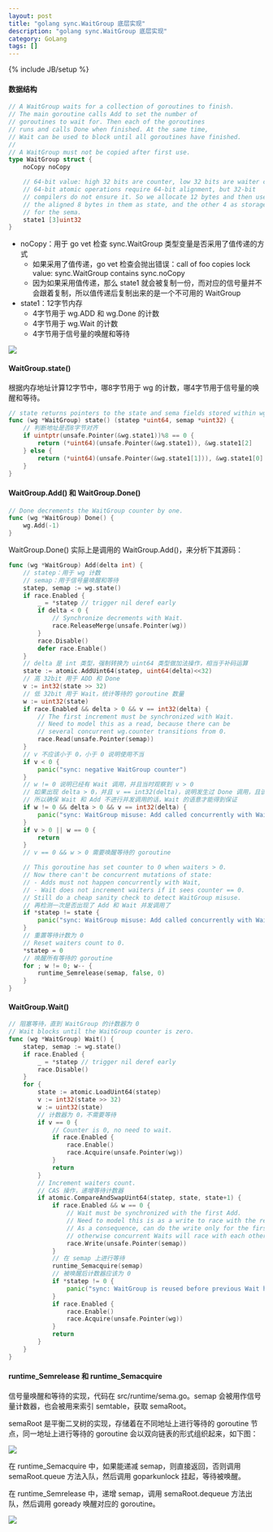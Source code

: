 ```yaml
---
layout: post
title: "golang sync.WaitGroup 底层实现"
description: "golang sync.WaitGroup 底层实现"
category: GoLang
tags: []
---
```

{% include JB/setup %}

#### 数据结构

```go
// A WaitGroup waits for a collection of goroutines to finish.
// The main goroutine calls Add to set the number of
// goroutines to wait for. Then each of the goroutines
// runs and calls Done when finished. At the same time,
// Wait can be used to block until all goroutines have finished.
//
// A WaitGroup must not be copied after first use.
type WaitGroup struct {
    noCopy noCopy

    // 64-bit value: high 32 bits are counter, low 32 bits are waiter count.
    // 64-bit atomic operations require 64-bit alignment, but 32-bit
    // compilers do not ensure it. So we allocate 12 bytes and then use
    // the aligned 8 bytes in them as state, and the other 4 as storage
    // for the sema.
    state1 [3]uint32
}
```

* noCopy：用于 go vet 检查 sync.WaitGroup 类型变量是否采用了值传递的方式
    * 如果采用了值传递，go vet 检查会抛出错误：call of foo copies lock value: sync.WaitGroup contains sync.noCopy
    * 因为如果采用值传递，那么 state1 就会被复制一份，而对应的信号量并不会跟着复制，所以值传递后复制出来的是一个不可用的 WaitGroup
* state1：12字节内存
    * 4字节用于 wg.ADD 和 wg.Done 的计数
    * 4字节用于 wg.Wait 的计数
    * 4字节用于信号量的唤醒和等待

![](/assets/img/golang-sync-waitgroup.png)

<!--more-->

#### WaitGroup.state()

根据内存地址计算12字节中，哪8字节用于 wg 的计数，哪4字节用于信号量的唤醒和等待。

```go
// state returns pointers to the state and sema fields stored within wg.state1.
func (wg *WaitGroup) state() (statep *uint64, semap *uint32) {
    // 判断地址是否8字节对齐
    if uintptr(unsafe.Pointer(&wg.state1))%8 == 0 {
        return (*uint64)(unsafe.Pointer(&wg.state1)), &wg.state1[2]
    } else {
        return (*uint64)(unsafe.Pointer(&wg.state1[1])), &wg.state1[0]
    }
}
```

#### WaitGroup.Add() 和 WaitGroup.Done()

```go
// Done decrements the WaitGroup counter by one.
func (wg *WaitGroup) Done() {
    wg.Add(-1)
}
```

WaitGroup.Done() 实际上是调用的 WaitGroup.Add()，来分析下其源码：

```go
func (wg *WaitGroup) Add(delta int) {
    // statep：用于 wg 计数
    // semap：用于信号量唤醒和等待
    statep, semap := wg.state()
    if race.Enabled {
        _ = *statep // trigger nil deref early
        if delta < 0 {
            // Synchronize decrements with Wait.
            race.ReleaseMerge(unsafe.Pointer(wg))
        }
        race.Disable()
        defer race.Enable()
    }
    // delta 是 int 类型，强制转换为 uint64 类型做加法操作，相当于补码运算
    state := atomic.AddUint64(statep, uint64(delta)<<32)
    // 高 32bit 用于 ADD 和 Done
    v := int32(state >> 32)
    // 低 32bit 用于 Wait，统计等待的 goroutine 数量
    w := uint32(state)
    if race.Enabled && delta > 0 && v == int32(delta) {
        // The first increment must be synchronized with Wait.
        // Need to model this as a read, because there can be
        // several concurrent wg.counter transitions from 0.
        race.Read(unsafe.Pointer(semap))
    }
    // v 不应该小于 0，小于 0 说明使用不当
    if v < 0 {
        panic("sync: negative WaitGroup counter")
    }
    // w != 0 说明已经有 Wait 调用，并且当时观察到 v > 0
    // 如果出现 delta > 0，并且 v == int32(delta)，说明发生过 Done 调用，且该 Done 调用观察到 v == 0，会唤醒所有等待的 goroutine，然而实际上 v > 0，这与 WaitGroup 要实现的功能相悖。
    // 所以确保 Wait 和 Add 不进行并发调用的话，Wait 的语意才能得到保证
    if w != 0 && delta > 0 && v == int32(delta) {
        panic("sync: WaitGroup misuse: Add called concurrently with Wait")
    }
    if v > 0 || w == 0 {
        return
    }
    // v == 0 && w > 0 需要唤醒等待的 goroutine

    // This goroutine has set counter to 0 when waiters > 0.
    // Now there can't be concurrent mutations of state:
    // - Adds must not happen concurrently with Wait,
    // - Wait does not increment waiters if it sees counter == 0.
    // Still do a cheap sanity check to detect WaitGroup misuse.
    // 再检测一次是否出现了 Add 和 Wait 并发调用了
    if *statep != state {
        panic("sync: WaitGroup misuse: Add called concurrently with Wait")
    }
    // 重置等待计数为 0
    // Reset waiters count to 0.
    *statep = 0
    // 唤醒所有等待的 goroutine
    for ; w != 0; w-- {
        runtime_Semrelease(semap, false, 0)
    }
}
```

#### WaitGroup.Wait()

```go
// 阻塞等待，直到 WaitGroup 的计数器为 0
// Wait blocks until the WaitGroup counter is zero.
func (wg *WaitGroup) Wait() {
    statep, semap := wg.state()
    if race.Enabled {
        _ = *statep // trigger nil deref early
        race.Disable()
    }
    for {
        state := atomic.LoadUint64(statep)
        v := int32(state >> 32)
        w := uint32(state)
        // 计数器为 0，不需要等待
        if v == 0 {
            // Counter is 0, no need to wait.
            if race.Enabled {
                race.Enable()
                race.Acquire(unsafe.Pointer(wg))
            }
            return
        }
        // Increment waiters count.
        // CAS 操作，递增等待计数器
        if atomic.CompareAndSwapUint64(statep, state, state+1) {
            if race.Enabled && w == 0 {
                // Wait must be synchronized with the first Add.
                // Need to model this is as a write to race with the read in Add.
                // As a consequence, can do the write only for the first waiter,
                // otherwise concurrent Waits will race with each other.
                race.Write(unsafe.Pointer(semap))
            }
            // 在 semap 上进行等待
            runtime_Semacquire(semap)
            // 被唤醒后计数器应该为 0
            if *statep != 0 {
                panic("sync: WaitGroup is reused before previous Wait has returned")
            }
            if race.Enabled {
                race.Enable()
                race.Acquire(unsafe.Pointer(wg))
            }
            return
        }
    }
}
```

#### runtime_Semrelease 和 runtime_Semacquire

信号量唤醒和等待的实现，代码在 src/runtime/sema.go。semap 会被用作信号量计数器，也会被用来索引 semtable，获取 semaRoot。

semaRoot 是平衡二叉树的实现，存储着在不同地址上进行等待的 goroutine 节点，同一地址上进行等待的 goroutine 会以双向链表的形式组织起来，如下图：

![](/assets/img/golang-semaroot.png)

在 runtime_Semacquire 中，如果能递减 semap，则直接返回，否则调用 semaRoot.queue 方法入队，然后调用 goparkunlock 挂起，等待被唤醒。

在 runtime_Semrelease 中，递增 semap，调用 semaRoot.dequeue 方法出队，然后调用 goready 唤醒对应的 goroutine。

![](/assets/img/golang-semrelease-semacquire.png)
